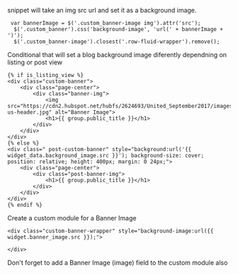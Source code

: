   snippet will take an img src url and set it as a background image.
 
 ```
  var bannerImage = $('.custom_banner-image img').attr('src');
   $('.custom_banner').css('background-image', 'url(' + bannerImage + ')');
   $('.custom_banner-image').closest('.row-fluid-wrapper').remove();
   ```
   
Conditional that will set a blog background image diferently dependning on listing or post view
```
{% if is_listing_view %}
<div class="custom-banner">
    <div class="page-center">
        <div class="banner-img">
    	    <img src="https://cdn2.hubspot.net/hubfs/2624693/United_September2017/images/about-us-header.jpg" alt="Banner Image">
            <h1>{{ group.public_title }}</h1>
    	</div>
    </div>
</div>
{% else %}
<div class=" post-custom-banner" style="background:url('{{ widget_data.background_image.src }}'); background-size: cover; position: relative; height: 400px; margin: 0 24px;">
    <div class="page-center">
        <div class="post-banner-img">
            <h1>{{ group.public_title }}</h1>
    	</div>
    </div>
</div>
{% endif %}
```

Create a custom module for a Banner Image 
```
<div class="custom-banner-wrapper" style="background-image:url({{ widget.banner_image.src }});">

</div>
```
Don't forget to add a Banner Image (image) field to the custom module also





